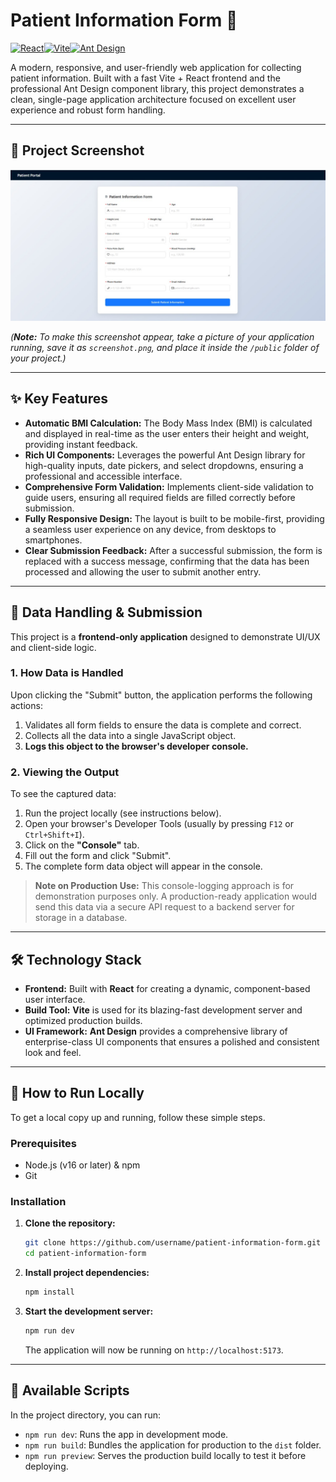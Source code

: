# Patient Information Form 🚀

[![React](https://img.shields.io/badge/React-18-61DAFB?style=for-the-badge&logo=react)](https://reactjs.org/)[![Vite](https://img.shields.io/badge/Vite-Fast-646CFF?style=for-the-badge&logo=vite)](https://vitejs.dev/)[![Ant Design](https://img.shields.io/badge/Ant_Design-UI-1677FF?style=for-the-badge&logo=ant-design)](https://ant.design/)

A modern, responsive, and user-friendly web application for collecting patient information. Built with a fast Vite + React frontend and the professional Ant Design component library, this project demonstrates a clean, single-page application architecture focused on excellent user experience and robust form handling.

---

## 📸 Project Screenshot

![Patient Information Form Screenshot](./public/screenshot.png)

*(**Note:** To make this screenshot appear, take a picture of your application running, save it as `screenshot.png`, and place it inside the `/public` folder of your project.)*

---

## ✨ Key Features

-   **Automatic BMI Calculation:** The Body Mass Index (BMI) is calculated and displayed in real-time as the user enters their height and weight, providing instant feedback.
-   **Rich UI Components:** Leverages the powerful Ant Design library for high-quality inputs, date pickers, and select dropdowns, ensuring a professional and accessible interface.
-   **Comprehensive Form Validation:** Implements client-side validation to guide users, ensuring all required fields are filled correctly before submission.
-   **Fully Responsive Design:** The layout is built to be mobile-first, providing a seamless user experience on any device, from desktops to smartphones.
-   **Clear Submission Feedback:** After a successful submission, the form is replaced with a success message, confirming that the data has been processed and allowing the user to submit another entry.

---

## 📂 Data Handling & Submission

This project is a **frontend-only application** designed to demonstrate UI/UX and client-side logic.

### 1. How Data is Handled

Upon clicking the "Submit" button, the application performs the following actions:
1.  Validates all form fields to ensure the data is complete and correct.
2.  Collects all the data into a single JavaScript object.
3.  **Logs this object to the browser's developer console.**

### 2. Viewing the Output

To see the captured data:
1.  Run the project locally (see instructions below).
2.  Open your browser's Developer Tools (usually by pressing `F12` or `Ctrl+Shift+I`).
3.  Click on the **"Console"** tab.
4.  Fill out the form and click "Submit".
5.  The complete form data object will appear in the console.

> **Note on Production Use:** This console-logging approach is for demonstration purposes only. A production-ready application would send this data via a secure API request to a backend server for storage in a database.

---

## 🛠️ Technology Stack

-   **Frontend:** Built with **React** for creating a dynamic, component-based user interface.
-   **Build Tool:** **Vite** is used for its blazing-fast development server and optimized production builds.
-   **UI Framework:** **Ant Design** provides a comprehensive library of enterprise-class UI components that ensures a polished and consistent look and feel.

---

## 🚀 How to Run Locally

To get a local copy up and running, follow these simple steps.

### Prerequisites

-   Node.js (v16 or later) & npm
-   Git

### Installation

1.  **Clone the repository:**
    ```sh
    git clone https://github.com/username/patient-information-form.git
    cd patient-information-form
    ```

2.  **Install project dependencies:**
    ```sh
    npm install
    ```

3.  **Start the development server:**
    ```sh
    npm run dev
    ```
    The application will now be running on `http://localhost:5173`.

---

## 📜 Available Scripts

In the project directory, you can run:

-   `npm run dev`: Runs the app in development mode.
-   `npm run build`: Bundles the application for production to the `dist` folder.
-   `npm run preview`: Serves the production build locally to test it before deploying.
